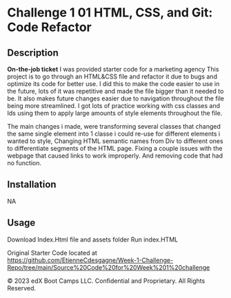 # Challenge 1 01 HTML, CSS, and Git: Code Refactor

## Description

**On-the-job ticket**
I was provided starter code for a marketing agency
This project is to go through an HTML&CSS file and refactor it due to bugs and optimize its code for better use. I did this to make the code easier to use in the future, lots of it was repetitive and made the file bigger than it needed to be. It also makes future changes easier due to navigation throughout the file being more streamlined. I got lots of practice working with css classes and Ids using them to apply large amounts of style elements throughout the file.

The main changes i made, were transforming several classes that changed the same single element into 1 classe i could re-use for different elements i wanted to style, Changing HTML semantic names from Div to different ones to differentiate segments of the HTML page. Fixing a couple issues with the webpage that caused links to work improperly. And removing code that had no function.


## Installation

NA

## Usage 

Download Index.Html file and assets folder
Run index.HTML

Original Starter Code located at https://github.com/EtienneCdesgagne/Week-1-Challenge-Repo/tree/main/Source%20Code%20for%20Week%201%20challenge

© 2023 edX Boot Camps LLC. Confidential and Proprietary. All Rights Reserved.